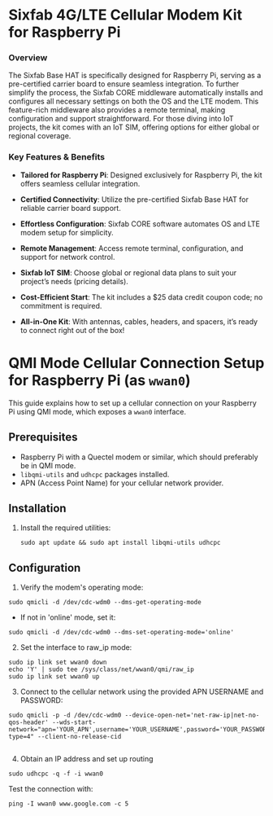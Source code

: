 # Sixfab 4G/LTE Cellular Modem Kit for Raspberry Pi

### Overview

The Sixfab Base HAT is specifically designed for Raspberry Pi, serving as a pre-certified carrier board to ensure seamless integration. To further simplify the process, the Sixfab CORE middleware automatically installs and configures all necessary settings on both the OS and the LTE modem. This feature-rich middleware also provides a remote terminal, making configuration and support straightforward. For those diving into IoT projects, the kit comes with an IoT SIM, offering options for either global or regional coverage. 


### Key Features & Benefits

- **Tailored for Raspberry Pi**: Designed exclusively for Raspberry Pi, the kit offers seamless cellular integration.

- **Certified Connectivity**: Utilize the pre-certified Sixfab Base HAT for reliable carrier board support.

- **Effortless Configuration**: Sixfab CORE software automates OS and LTE modem setup for simplicity.

- **Remote Management**: Access remote terminal, configuration, and support for network control.

- **Sixfab IoT SIM**: Choose global or regional data plans to suit your project’s needs (pricing details).

- **Cost-Efficient Start**: The kit includes a $25 data credit coupon code; no commitment is required.

- **All-in-One Kit**: With antennas, cables, headers, and spacers, it’s ready to connect right out of the box!


# QMI Mode Cellular Connection Setup for Raspberry Pi (as `wwan0`)

This guide explains how to set up a cellular connection on your Raspberry Pi using QMI mode, which exposes a `wwan0` interface.

## Prerequisites

- Raspberry Pi with a Quectel modem or similar, which should preferably be in QMI mode.
- `libqmi-utils` and `udhcpc` packages installed.
- APN (Access Point Name) for your cellular network provider.

## Installation

1. Install the required utilities:

   ```
   sudo apt update && sudo apt install libqmi-utils udhcpc
   ```
   

## Configuration

1. Verify the modem's operating mode:

```
sudo qmicli -d /dev/cdc-wdm0 --dms-get-operating-mode

```
- If not in 'online' mode, set it:

```
sudo qmicli -d /dev/cdc-wdm0 --dms-set-operating-mode='online'

```

2. Set the interface to raw_ip mode:

```
sudo ip link set wwan0 down
echo 'Y' | sudo tee /sys/class/net/wwan0/qmi/raw_ip
sudo ip link set wwan0 up

```

3. Connect to the cellular network using the provided APN USERNAME and PASSWORD:


```
sudo qmicli -p -d /dev/cdc-wdm0 --device-open-net='net-raw-ip|net-no-qos-header' --wds-start-network="apn='YOUR_APN',username='YOUR_USERNAME',password='YOUR_PASSWORD',ip-type=4" --client-no-release-cid


```

4. Obtain an IP address and set up routing

```
sudo udhcpc -q -f -i wwan0

```

Test the connection with:

```
ping -I wwan0 www.google.com -c 5
```